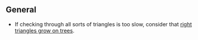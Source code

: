 ## General

- If checking through all sorts of triangles is too slow, consider that [right triangles grow on trees](triples). 

[triples]: https://en.wikipedia.org/wiki/Tree_of_primitive_Pythagorean_triples
